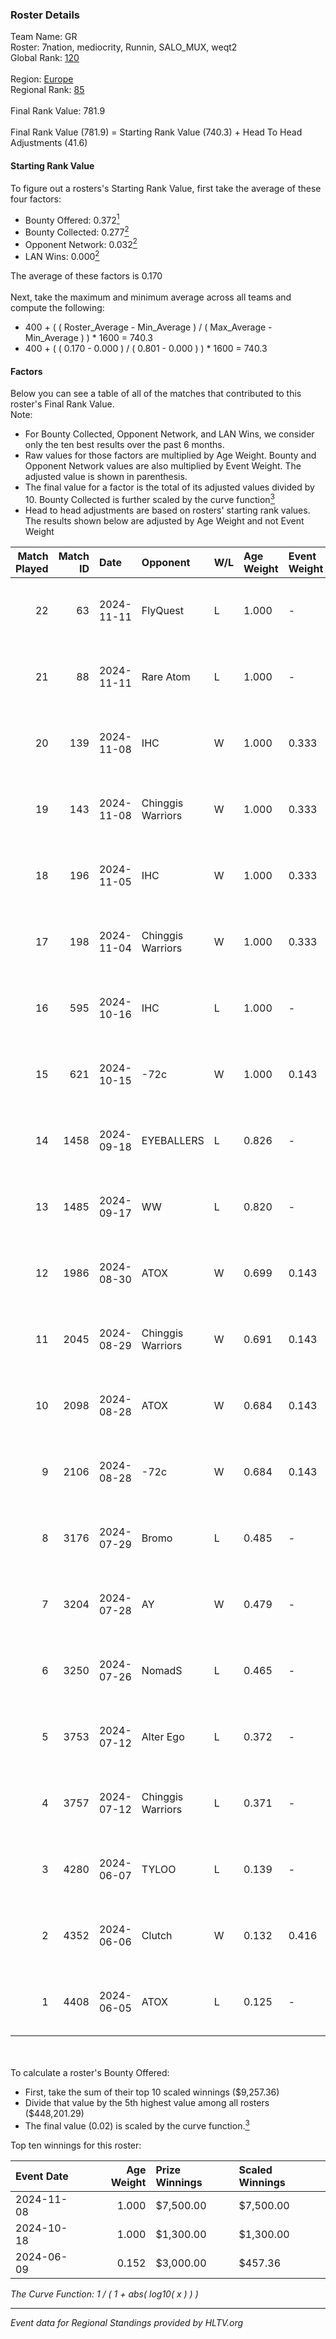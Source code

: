 ### Roster Details<br />
Team Name: GR<br />
Roster: 7nation, mediocrity, Runnin, SALO_MUX, weqt2<br />
Global Rank: [120](../../standings_global_2024_11_13.md)<br />
<br />
Region: [Europe]( ../../standings_europe_2024_11_13.md)<br />
Regional Rank: [85]( ../../standings_europe_2024_11_13.md)<br />
<br />
Final Rank Value:  781.9<br />
<br />
Final Rank Value (781.9) = Starting Rank Value (740.3) + Head To Head Adjustments (41.6)<br />

#### Starting Rank Value<br />
To figure out a rosters's Starting Rank Value, first take the average of these four factors:<br />
- Bounty Offered: 0.372[<sup>1</sup>](#table2)
- Bounty Collected: 0.277[<sup>2</sup>](#table1)
- Opponent Network: 0.032[<sup>2</sup>](#table1)
- LAN Wins: 0.000[<sup>2</sup>](#table1)

The average of these factors is 0.170<br />
<br />
Next, take the maximum and minimum average across all teams and compute the following:<br />
- 400 + ( ( Roster_Average - Min_Average ) / ( Max_Average - Min_Average ) ) * 1600 = 740.3
- 400 + ( ( 0.170 - 0.000 ) / ( 0.801 - 0.000 ) ) * 1600 = 740.3


#### Factors<br />
Below you can see a table of all of the matches that contributed to this roster's Final Rank Value.<br />
Note:<br />

- For Bounty Collected, Opponent Network, and LAN Wins, we consider only the ten best results over the past 6 months.
- Raw values for those factors are multiplied by Age Weight. Bounty and Opponent Network values are also multiplied by Event Weight. The adjusted value is shown in parenthesis.
- The final value for a factor is the total of its adjusted values divided by 10. Bounty Collected is further scaled by the curve function[<sup>3</sup>](#curveFunction)
- Head to head adjustments are based on rosters' starting rank values. The results shown below are adjusted by Age Weight and not Event Weight
<span id="table1"></span><br />


| Match Played | Match ID | Date       | Opponent          | W/L | Age Weight | Event Weight | Bounty Collected | Opponent Network | LAN Wins  | H2H Adj. | Roster                                        |
| -: | -: | :- | :- | :- | :- | :- | :- | :- | :- | -: | :- |
|           22 |       63 | 2024-11-11 | FlyQuest          | L   | 1.000      | -            | -                | -                | -         |    -1.11 | 7nation, mediocrity, Runnin, SALO_MUX, weqt2  |
|           21 |       88 | 2024-11-11 | Rare Atom         | L   | 1.000      | -            | -                | -                | -         |    -9.71 | 7nation, mediocrity, Runnin, SALO_MUX, weqt2  |
|           20 |      139 | 2024-11-08 | IHC               | W   | 1.000      | 0.333        | 0.027 (0.009)    | 0.301 (0.100)    | 0 (0.000) |    23.25 | 7nation, mediocrity, Runnin, SALO_MUX, weqt2  |
|           19 |      143 | 2024-11-08 | Chinggis Warriors | W   | 1.000      | 0.333        | 0.000 (0.000)    | 0.070 (0.023)    | 0 (0.000) |     5.83 | 7nation, mediocrity, Runnin, SALO_MUX, weqt2  |
|           18 |      196 | 2024-11-05 | IHC               | W   | 1.000      | 0.333        | 0.027 (0.009)    | 0.301 (0.100)    | 0 (0.000) |    24.64 | 7nation, mediocrity, Runnin, SALO_MUX, weqt2  |
|           17 |      198 | 2024-11-04 | Chinggis Warriors | W   | 1.000      | 0.333        | 0.000 (0.000)    | 0.070 (0.023)    | 0 (0.000) |     6.08 | 7nation, mediocrity, Runnin, SALO_MUX, weqt2  |
|           16 |      595 | 2024-10-16 | IHC               | L   | 1.000      | -            | -                | -                | -         |    -5.93 | 7nation, mediocrity, Overdue, SALO_MUX, weqt2 |
|           15 |      621 | 2024-10-15 | -72c              | W   | 1.000      | 0.143        | 0.002 (0.000)    | 0.048 (0.007)    | 0 (0.000) |     7.90 | 7nation, mediocrity, Overdue, SALO_MUX, weqt2 |
|           14 |     1458 | 2024-09-18 | EYEBALLERS        | L   | 0.826      | -            | -                | -                | -         |   -12.05 | 7nation, mediocrity, Runnin, SALO_MUX, weqt2  |
|           13 |     1485 | 2024-09-17 | WW                | L   | 0.820      | -            | -                | -                | -         |   -19.72 | 7nation, mediocrity, Runnin, SALO_MUX, weqt2  |
|           12 |     1986 | 2024-08-30 | ATOX              | W   | 0.699      | 0.143        | 0.030 (0.003)    | 0.258 (0.026)    | 0 (0.000) |    18.34 | 7nation, mediocrity, Runnin, SALO_MUX, weqt2  |
|           11 |     2045 | 2024-08-29 | Chinggis Warriors | W   | 0.691      | 0.143        | 0.005 (0.000)    | 0.108 (0.011)    | 0 (0.000) |    12.82 | 7nation, mediocrity, Runnin, SALO_MUX, weqt2  |
|           10 |     2098 | 2024-08-28 | ATOX              | W   | 0.684      | 0.143        | 0.030 (0.003)    | 0.258 (0.025)    | 0 (0.000) |    18.51 | 7nation, mediocrity, Runnin, SALO_MUX, weqt2  |
|            9 |     2106 | 2024-08-28 | -72c              | W   | 0.684      | 0.143        | 0.002 (0.000)    | 0.048 (0.005)    | 0 (0.000) |     5.96 | 7nation, mediocrity, Runnin, SALO_MUX, weqt2  |
|            8 |     3176 | 2024-07-29 | Bromo             | L   | 0.485      | -            | -                | -                | -         |    -8.41 | 7nation, mediocrity, Overdue, SALO_MUX, weqt2 |
|            7 |     3204 | 2024-07-28 | AY                | W   | 0.479      | -            | -                | -                | 0 (0.000) |     2.21 | 7nation, mediocrity, Overdue, SALO_MUX, weqt2 |
|            6 |     3250 | 2024-07-26 | NomadS            | L   | 0.465      | -            | -                | -                | -         |   -11.24 | 7nation, mediocrity, Overdue, SALO_MUX, weqt2 |
|            5 |     3753 | 2024-07-12 | Alter Ego         | L   | 0.372      | -            | -                | -                | -         |    -8.99 | 7nation, mediocrity, Runnin, SALO_MUX, weqt2  |
|            4 |     3757 | 2024-07-12 | Chinggis Warriors | L   | 0.371      | -            | -                | -                | -         |    -4.86 | 7nation, mediocrity, Runnin, SALO_MUX, weqt2  |
|            3 |     4280 | 2024-06-07 | TYLOO             | L   | 0.139      | -            | -                | -                | -         |    -0.85 | mediocrity, qqGOD, SALO_MUX, uwrr, weqt2      |
|            2 |     4352 | 2024-06-06 | Clutch            | W   | 0.132      | 0.416        | 0.001 (0.000)    | 0.009 (0.000)    | -         |     1.36 | mediocrity, qqGOD, SALO_MUX, uwrr, weqt2      |
|            1 |     4408 | 2024-06-05 | ATOX              | L   | 0.125      | -            | -                | -                | -         |    -2.42 | mediocrity, qqGOD, Runnin, SALO_MUX, weqt2    |

<br />
<span id="table2"></span><br />
To calculate a roster's Bounty Offered:<br />

- First, take the sum of their top 10 scaled winnings ($9,257.36)
- Divide that value by the 5th highest value among all rosters ($448,201.29)
- The final value (0.02) is scaled by the curve function.[<sup>3</sup>](#curveFunction)

Top ten winnings for this roster:<br />

| Event Date | Age Weight | Prize Winnings | Scaled Winnings |
| :- | -: | :- | :- |
| 2024-11-08 |      1.000 | $7,500.00      | $7,500.00       |
| 2024-10-18 |      1.000 | $1,300.00      | $1,300.00       |
| 2024-06-09 |      0.152 | $3,000.00      | $457.36         |


<span id="curveFunction"></span>_The Curve Function: 1 / ( 1 + abs( log10( x ) ) )_<br />

---
_Event data for Regional Standings provided by HLTV.org_<br />
